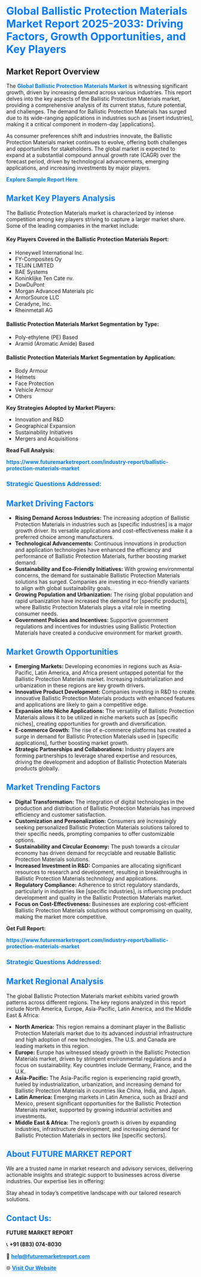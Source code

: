 <h1 style="color: #007BFF;">Global Ballistic Protection Materials Market Report 2025-2033: Driving Factors, Growth Opportunities, and Key Players</h1>

<section id="overview">
<h2>Market Report Overview</h2>
<p>The <a href="https://www.futuremarketreport.com/industry-report/ballistic-protection-materials-market" style="color: #007BFF; text-decoration: none;"><strong>Global Ballistic Protection Materials Market</strong></a> is witnessing significant growth, driven by increasing demand across various industries. This report delves into the key aspects of the Ballistic Protection Materials market, providing a comprehensive analysis of its current status, future potential, and challenges. The demand for Ballistic Protection Materials has surged due to its wide-ranging applications in industries such as [insert industries], making it a critical component in modern-day [applications].</p>
<p>As consumer preferences shift and industries innovate, the Ballistic Protection Materials market continues to evolve, offering both challenges and opportunities for stakeholders. The global market is expected to expand at a substantial compound annual growth rate (CAGR) over the forecast period, driven by technological advancements, emerging applications, and increasing investments by major players.</p>
</section>

<section id="overview">
<p><a href="https://www.futuremarketreport.com/request-sample/reportId=41940" style="color: #007BFF; text-decoration: none;"><strong>Explore Sample Report Here</strong></a></p>
</section>

<section id="key-players">
<h2 style="color: #007BFF;">Market Key Players Analysis</h2>
<p>The Ballistic Protection Materials market is characterized by intense competition among key players striving to capture a larger market share. Some of the leading companies in the market include:</p>
<h4>Key Players Covered in the Ballistic Protection Materials Report:</h4>
<ul><li>Honeywell International Inc.</li><li>FY-Composites Oy</li><li>TEIJIN LIMITED</li><li>BAE Systems</li><li>Koninklijke Ten Cate nv.</li><li>DowDuPont</li><li>Morgan Advanced Materials plc</li><li>ArmorSource LLC</li><li>Ceradyne, Inc.</li><li>Rheinmetall AG</li></ul>
<h4>Ballistic Protection Materials Market Segmentation by Type:</h4>
<ul><li>Poly-ethylene (PE) Based</li><li>Aramid (Aromatic Amide) Based</li></ul>

<h4>Ballistic Protection Materials Market Segmentation by Application:</h4>
<ul><li>Body Armour</li><li>Helmets</li><li>Face Protection</li><li>Vehicle Armour</li><li>Others</li></ul>
<p><strong>Key Strategies Adopted by Market Players:</strong></p>
<ul>
<li>Innovation and R&D</li>
<li>Geographical Expansion</li>
<li>Sustainability Initiatives</li>
<li>Mergers and Acquisitions</li>
</ul>
</section>

<section>
<p><strong>Read Full Analysis: </strong></p><a href="https://www.futuremarketreport.com/industry-report/ballistic-protection-materials-market" style="color: #007BFF; text-decoration: none;"><strong>https://www.futuremarketreport.com/industry-report/ballistic-protection-materials-market</strong></a>
<h3 style="color: #007BFF;">Strategic Questions Addressed:</h3>
</section>

<section id="driving-factors">
<h2 style="color: #007BFF;">Market Driving Factors</h2>
<ul>
<li><strong>Rising Demand Across Industries:</strong> The increasing adoption of Ballistic Protection Materials in industries such as [specific industries] is a major growth driver. Its versatile applications and cost-effectiveness make it a preferred choice among manufacturers.</li>
<li><strong>Technological Advancements:</strong> Continuous innovations in production and application technologies have enhanced the efficiency and performance of Ballistic Protection Materials, further boosting market demand.</li>
<li><strong>Sustainability and Eco-Friendly Initiatives:</strong> With growing environmental concerns, the demand for sustainable Ballistic Protection Materials solutions has surged. Companies are investing in eco-friendly variants to align with global sustainability goals.</li>
<li><strong>Growing Population and Urbanization:</strong> The rising global population and rapid urbanization have increased the demand for [specific products], where Ballistic Protection Materials plays a vital role in meeting consumer needs.</li>
<li><strong>Government Policies and Incentives:</strong> Supportive government regulations and incentives for industries using Ballistic Protection Materials have created a conducive environment for market growth.</li>
</ul>
</section>

<section id="growth-opportunities">
<h2 style="color: #007BFF;">Market Growth Opportunities</h2>
<ul>
<li><strong>Emerging Markets:</strong> Developing economies in regions such as Asia-Pacific, Latin America, and Africa present untapped potential for the Ballistic Protection Materials market. Increasing industrialization and urbanization in these regions are key growth drivers.</li>
<li><strong>Innovative Product Development:</strong> Companies investing in R&D to create innovative Ballistic Protection Materials products with enhanced features and applications are likely to gain a competitive edge.</li>
<li><strong>Expansion into Niche Applications:</strong> The versatility of Ballistic Protection Materials allows it to be utilized in niche markets such as [specific niches], creating opportunities for growth and diversification.</li>
<li><strong>E-commerce Growth:</strong> The rise of e-commerce platforms has created a surge in demand for Ballistic Protection Materials used in [specific applications], further boosting market growth.</li>
<li><strong>Strategic Partnerships and Collaborations:</strong> Industry players are forming partnerships to leverage shared expertise and resources, driving the development and adoption of Ballistic Protection Materials products globally.</li>
</ul>
</section>

<section id="trending-factors">
<h2 style="color: #007BFF;">Market Trending Factors</h2>
<ul>
<li><strong>Digital Transformation:</strong> The integration of digital technologies in the production and distribution of Ballistic Protection Materials has improved efficiency and customer satisfaction.</li>
<li><strong>Customization and Personalization:</strong> Consumers are increasingly seeking personalized Ballistic Protection Materials solutions tailored to their specific needs, prompting companies to offer customizable options.</li>
<li><strong>Sustainability and Circular Economy:</strong> The push towards a circular economy has driven demand for recyclable and reusable Ballistic Protection Materials solutions.</li>
<li><strong>Increased Investment in R&D:</strong> Companies are allocating significant resources to research and development, resulting in breakthroughs in Ballistic Protection Materials technology and applications.</li>
<li><strong>Regulatory Compliance:</strong> Adherence to strict regulatory standards, particularly in industries like [specific industries], is influencing product development and quality in the Ballistic Protection Materials market.</li>
<li><strong>Focus on Cost-Effectiveness:</strong> Businesses are exploring cost-efficient Ballistic Protection Materials solutions without compromising on quality, making the market more competitive.</li>
</ul>
</section>

<section>
<p><strong>Get Full Report: </strong></p><a href="https://www.futuremarketreport.com/industry-report/ballistic-protection-materials-market" style="color: #007BFF; text-decoration: none;"><strong>https://www.futuremarketreport.com/industry-report/ballistic-protection-materials-market</strong></a>
<h3 style="color: #007BFF;">Strategic Questions Addressed:</h3>
</section>


<section id="regional-analysis">
<h2 style="color: #007BFF;">Market Regional Analysis</h2>
<p>The global Ballistic Protection Materials market exhibits varied growth patterns across different regions. The key regions analyzed in this report include North America, Europe, Asia-Pacific, Latin America, and the Middle East & Africa:</p>
<ul>
<li><strong>North America:</strong> This region remains a dominant player in the Ballistic Protection Materials market due to its advanced industrial infrastructure and high adoption of new technologies. The U.S. and Canada are leading markets in this region.</li>
<li><strong>Europe:</strong> Europe has witnessed steady growth in the Ballistic Protection Materials market, driven by stringent environmental regulations and a focus on sustainability. Key countries include Germany, France, and the U.K.</li>
<li><strong>Asia-Pacific:</strong> The Asia-Pacific region is experiencing rapid growth, fueled by industrialization, urbanization, and increasing demand for Ballistic Protection Materials in countries like China, India, and Japan.</li>
<li><strong>Latin America:</strong> Emerging markets in Latin America, such as Brazil and Mexico, present significant opportunities for the Ballistic Protection Materials market, supported by growing industrial activities and investments.</li>
<li><strong>Middle East & Africa:</strong> The region’s growth is driven by expanding industries, infrastructure development, and increasing demand for Ballistic Protection Materials in sectors like [specific sectors].</li>
</ul>
</section>

<footer>
<h2 style="color: #007BFF;">About FUTURE MARKET REPORT</h2>
<p>We are a trusted name in market research and advisory services, delivering actionable insights and strategic support to businesses across diverse industries. Our expertise lies in offering:</p>

<p>Stay ahead in today’s competitive landscape with our tailored research solutions.</p>

<h2 style="color: #007BFF;">Contact Us:</h2>
<p><strong>FUTURE MARKET REPORT</strong></p>
<p>📞 <strong>+91 (883) 074-8030</strong></p>
<p>📧 <strong><a href="mailto:help@futuremarketreport.com" style="color: #007BFF;">help@futuremarketreport.com</a></strong></p>
<p>🌐 <strong><a href="https://www.futuremarketreport.com/" style="color: #007BFF;">Visit Our Website</a></strong></p>
</footer>